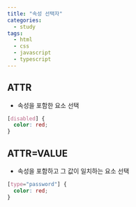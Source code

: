 ```yaml
---
title: "속성 선택자"
categories:
  - study
tags:
  - html
  - css
  - javascript
  - typescript
---
```


## ATTR
- 속성을 포함한 요소 선택
```css
[disabled] {
  color: red;
}
```

## ATTR=VALUE
- 속성을 포함하고 그 값이 일치하는 요소 선택
```css
[type="password"] {
  color: red;
}
```